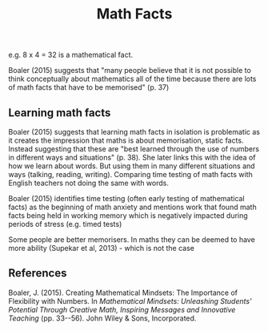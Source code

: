 ﻿---
title: Math Facts
---
e.g. 8 x 4 = 32 is a mathematical fact.

Boaler (2015) suggests that "many people believe that it is not possible to think conceptually about mathematics all of the time because there are lots of math facts that have to be memorised" (p. 37)

## Learning math facts

Boaler (2015) suggests that learning math facts in isolation is problematic as it creates the impression that maths is about memorisation, static facts. Instead suggesting that these are "best learned through the use of numbers in different ways and situations" (p. 38). She later links this with the idea of how we learn about words. But using them in many different situations and ways (talking, reading, writing). Comparing time testing of math facts with English teachers not doing the same with words.

Boaler (2015) identifies time testing (often early testing of mathematical facts) as the beginning of math anxiety and mentions work that found math facts being held in working memory which is negatively impacted during periods of stress (e.g. timed tests)

Some people are better memorisers. In maths they can be deemed to have more ability (Supekar et al, 2013) - which is not the case

## References

Boaler, J. (2015). Creating Mathematical Mindsets: The Importance of Flexibility with Numbers. In *Mathematical Mindsets: Unleashing Students' Potential Through Creative Math, Inspiring Messages and Innovative Teaching* (pp. 33--56). John Wiley & Sons, Incorporated.